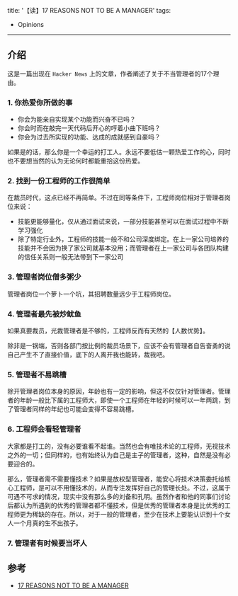 title: '【读】17 REASONS NOT TO BE A MANAGER'
tags:
- Opinions
---

## 介绍
这是一篇出现在 `Hacker News` 上的文章，作者阐述了关于不当管理者的17个理由。

### 1. 你热爱你所做的事
* 你会为能亲自实现某个功能而兴奋不已吗？
* 你会时而在敲完一天代码后开心的哼着小曲下班吗？
* 你会为过去所实现的功能、达成的成就感到自豪吗？

如果是的话，那么你是一个幸运的打工人。永远不要低估一颗热爱工作的心，同时也不要想当然的认为无论何时都能重拾这份热爱。

### 2. 找到一份工程师的工作很简单
在裁员时代，这点已经不再简单。不过在同等条件下，工程师岗位相对于管理者岗位来说：
* 技能更能够量化，仅从通过面试来说，一部分技能甚至可以在面试过程中不断学习强化
* 除了特定行业外，工程师的技能一般不和公司深度绑定。在上一家公司培养的技能并不会因为换了家公司就基本没用；而管理者在上一家公司与各团队构建的信任关系则一般无法带到下一家公司

### 3. 管理者岗位僧多粥少
管理者岗位一个萝卜一个坑，其招聘数量远少于工程师岗位。

### 4. 管理者最先被炒鱿鱼
如果真要裁员，光裁管理者是不够的，工程师反而有天然的【人数优势】。

除非是一锅端，否则各部门按比例的裁员场景下，应该不会有管理者自告奋勇的说自己产生不了直接价值，底下的人离开我也能转，裁我吧。

### 5. 管理者不易跳槽
除开管理者岗位本身的原因，年龄也有一定的影响，但这不仅仅针对管理者。管理者的年龄一般比下属的工程师大，即使一个工程师在年轻的时候可以一年两跳，到了管理者同样的年纪也可能会变得不容易跳槽。

### 6. 工程师会看轻管理者
大家都是打工的，没有必要谁看不起谁。当然也会有唯技术论的工程师，无视技术之外的一切；但同样的，也有始终认为自己是主子的管理者，这种，自然是没有必要迎合的。

那么，管理者需不需要懂技术？如果是放权型管理者，能安心将技术决策委托给核心工程师，是可以不用懂技术的，从而专注发挥好自己的管理长处。不过，这属于可遇不可求的情况，现实中没有那么多的刘备和孔明。虽然作者和他的同事们讨论后都认为所遇到的优秀的管理者都不懂技术，但是优秀的管理者本身是比优秀的工程师更为稀缺的存在。所以，对于一般的管理者，至少在技术上要能认识到十个女人一个月真的生不出孩子。

### 7. 管理者有时候要当坏人

## 参考
* [17 REASONS NOT TO BE A MANAGER](https://charity.wtf/2019/09/08/reasons-not-to-be-a-manager/)
